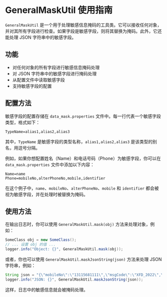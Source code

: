 # GeneralMaskUtil 使用指南

`GeneralMaskUtil` 是一个用于处理敏感信息掩码的工具类。它可以接收任何对象，并对其所有字段进行检查。如果字段是敏感字段，则将其替换为掩码。此外，它还能处理 JSON 字符串中的敏感字段。

## 功能

- 对任何对象的所有字段进行敏感信息掩码处理
- 对 JSON 字符串中的敏感字段进行掩码处理
- 从配置文件中读取敏感字段
- 支持敏感字段的配置

## 配置方法

敏感字段的配置存储在 `data_mask.properties` 文件中。每一行代表一个敏感字段类型，格式如下：

```
TypeName=alias1,alias2,alias3
```

其中，`TypeName` 是敏感字段的类型名称，`alias1,alias2,alias3` 是该类型的别名，用逗号分隔。

例如，如果你想配置姓名（Name）和电话号码（Phone）为敏感字段，你可以在 `data_mask.properties` 文件中添加以下内容：

```
Name=name
Phone=mobileNo,alterPhoneNo,mobile,identifier
```

在这个例子中，`name`、`mobileNo`、`alterPhoneNo`、`mobile` 和 `identifier` 都会被视为敏感字段，并在处理时被替换为掩码。

## 使用方法

在输出日志时，你可以使用 `GeneralMaskUtil.mask(obj)` 方法来处理对象，例如：

```java
SomeClass obj = new SomeClass();
// ... 设置 obj 的值 ...
logger.info("Object: {}", GeneralMaskUtil.mask(obj));
```

或者，你也可以使用 `GeneralMaskUtil.maskJsonString(json)` 方法来处理 JSON 字符串，例如：

```java
String json = "{\"mobileNo\":\"13115681111\",\"msgCode\":\"XFD_2022\",\"paramJson\":\"{\\\"periodAmount\\\":\\\"37.72\\\",\\\"name\\\":\\\"曹小明\\\"}\"}";
logger.info("JSON: {}", GeneralMaskUtil.maskJsonString(json));
```

这样，日志中的敏感信息就会被掩码处理。